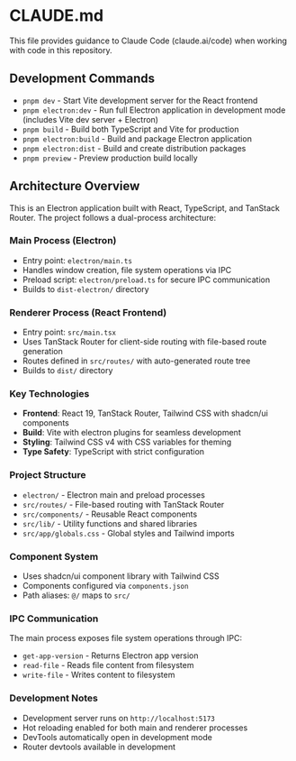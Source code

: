 # CLAUDE.md

This file provides guidance to Claude Code (claude.ai/code) when working with code in this repository.

## Development Commands

- `pnpm dev` - Start Vite development server for the React frontend
- `pnpm electron:dev` - Run full Electron application in development mode (includes Vite dev server + Electron)
- `pnpm build` - Build both TypeScript and Vite for production
- `pnpm electron:build` - Build and package Electron application
- `pnpm electron:dist` - Build and create distribution packages
- `pnpm preview` - Preview production build locally

## Architecture Overview

This is an Electron application built with React, TypeScript, and TanStack Router. The project follows a dual-process architecture:

### Main Process (Electron)
- Entry point: `electron/main.ts`
- Handles window creation, file system operations via IPC
- Preload script: `electron/preload.ts` for secure IPC communication
- Builds to `dist-electron/` directory

### Renderer Process (React Frontend)
- Entry point: `src/main.tsx`
- Uses TanStack Router for client-side routing with file-based route generation
- Routes defined in `src/routes/` with auto-generated route tree
- Builds to `dist/` directory

### Key Technologies
- **Frontend**: React 19, TanStack Router, Tailwind CSS with shadcn/ui components
- **Build**: Vite with electron plugins for seamless development
- **Styling**: Tailwind CSS v4 with CSS variables for theming
- **Type Safety**: TypeScript with strict configuration

### Project Structure
- `electron/` - Electron main and preload processes
- `src/routes/` - File-based routing with TanStack Router
- `src/components/` - Reusable React components
- `src/lib/` - Utility functions and shared libraries
- `src/app/globals.css` - Global styles and Tailwind imports

### Component System
- Uses shadcn/ui component library with Tailwind CSS
- Components configured via `components.json`
- Path aliases: `@/` maps to `src/`

### IPC Communication
The main process exposes file system operations through IPC:
- `get-app-version` - Returns Electron app version
- `read-file` - Reads file content from filesystem
- `write-file` - Writes content to filesystem

### Development Notes
- Development server runs on `http://localhost:5173`
- Hot reloading enabled for both main and renderer processes
- DevTools automatically open in development mode
- Router devtools available in development